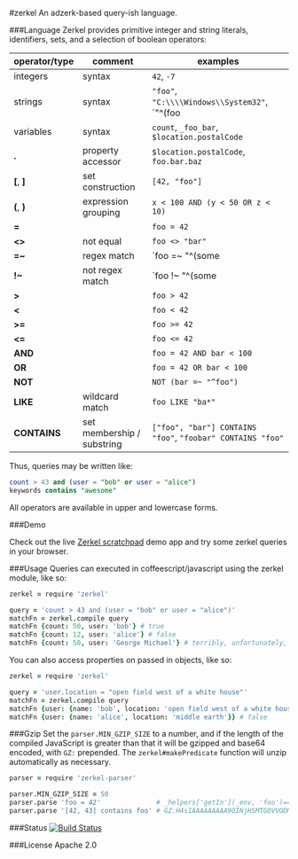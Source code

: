 #zerkel
An adzerk-based query-ish language.

###Language
Zerkel provides primitive integer and string literals, identifiers, sets, and a
selection of boolean operators:

| operator/type | comment | examples |
|---------------|---------|----------|
| integers      | syntax                      | `42`, `-7` |
| strings       | syntax                      | `"foo"`, `"C:\\\\Windows\\System32"`, `"^(foo|bar)\s+"` |
| variables     | syntax                      | `count`, `_foo_bar`, `$location.postalCode` |
| **.**         | property accessor           | `$location.postalCode`, `foo.bar.baz` |
| **[**, **]**  | set construction            | `[42, "foo"]` |
| **(**, **)**  | expression grouping         | `x < 100 AND (y < 50 OR z < 10)` |
| **=**         |                             | `foo = 42` |
| **<>**        | not equal                   | `foo <> "bar"` |
| **=~**        | regex match                 | `foo =~ "^(some|regular|expression).*$"` |
| **!~**        | not regex match             | `foo !~ "^(some|regular|expression).*$"` |
| **>**         |                             | `foo > 42` |
| **<**         |                             | `foo < 42` |
| **>=**        |                             | `foo >= 42` |
| **<=**        |                             | `foo <= 42` |
| **AND**       |                             | `foo = 42 AND bar < 100` |
| **OR**        |                             | `foo = 42 OR bar < 100` |
| **NOT**       |                             | `NOT (bar =~ "^foo")` |
| **LIKE**      | wildcard match              | `foo LIKE "ba*"` |
| **CONTAINS**  | set membership / substring  | `["foo", "bar"] CONTAINS "foo"`, `"foobar" CONTAINS "foo"` |

Thus, queries may be written like:

```sql
count > 43 and (user = "bob" or user = "alice")
keywords contains "awesome"
```

All operators are available in upper and lowercase forms.

###Demo

Check out the live [Zerkel scratchpad][demo] demo app and try some zerkel
queries in your browser.

###Usage
Queries can executed in coffeescript/javascript using the zerkel module, like so:

```coffeescript
zerkel = require 'zerkel'

query = 'count > 43 and (user = "bob" or user = "alice")'
matchFn = zerkel.compile query
matchFn {count: 50, user: 'bob'} # true
matchFn {count: 12, user: 'alice'} # false
matchFn {count: 50, user: 'George Michael'} # terribly, unfortunately, false
```

You can also access properties on passed in objects, like so:

```coffeescript
zerkel = require 'zerkel'

query = 'user.location = "open field west of a white house"'
matchFn = zerkel.compile query
matchFn {user: {name: 'bob', location: 'open field west of a white house'}} # true
matchFn {user: {name: 'alice', location: 'middle earth'}} # false
```

###Gzip
Set the `parser.MIN_GZIP_SIZE` to a number, and if the length of the compiled
JavaScript is greater than that it will be gzipped and base64 encoded, with
`GZ:` prepended. The `zerkel#makePredicate` function will unzip automatically
as necessary.

```coffeescript
parser = require 'zerkel-parser'

parser.MIN_GZIP_SIZE = 50
parser.parse 'foo = 42'              # _helpers['getIn'](_env, 'foo')==42'
parser.parse '[42, 43] contains foo' # GZ:H4sIAAAAAAAAA9OINjHSMTGOVVODMvQy81JSK/zTNOIzUnMKUouKo9XTU0s889RjNeJT88p0FNTT8vPVNTUV7GwVDDQBm8CsuD8AAAA=
```

###Status
[![Build Status](https://travis-ci.org/adzerk/zerkel.png?branch=master)](https://travis-ci.org/adzerk/zerkel)

###License
Apache 2.0

[demo]: https://adzerk.github.io/zerkel/
